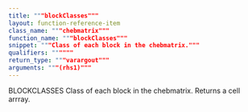```yaml
---
title: """blockClasses"""
layout: function-reference-item
class_name: """chebmatrix"""
function_name: """blockClasses"""
snippet: """Class of each block in the chebmatrix."""
qualifiers: """"""
return_type: """varargout"""
arguments: """(rhs1)"""
---
```


 BLOCKCLASSES Class of each block in the chebmatrix.
    Returns a cell arrray. 
